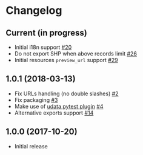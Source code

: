 # Changelog

## Current (in progress)

- Initial i18n support [#20](https://github.com/opendatateam/udata-ods/pull/20)
- Do not export SHP when above records limit [#26](https://github.com/opendatateam/udata-ods/pull/20)
- Initial resources `preview_url` support [#29](https://github.com/opendatateam/udata-ods/pull/29)

## 1.0.1 (2018-03-13)

- Fix URLs handling (no double slashes) [#2](https://github.com/opendatateam/udata-ods/pull/2)
- Fix packaging [#3](https://github.com/opendatateam/udata-ods/pull/3)
- Make use of [udata pytest plugin](opendatateam/udata#1400) [#4](https://github.com/opendatateam/udata-ods/pull/4)
- Alternative exports support [#14](https://github.com/opendatateam/udata-ods/pull/14)

## 1.0.0 (2017-10-20)

- Initial release

